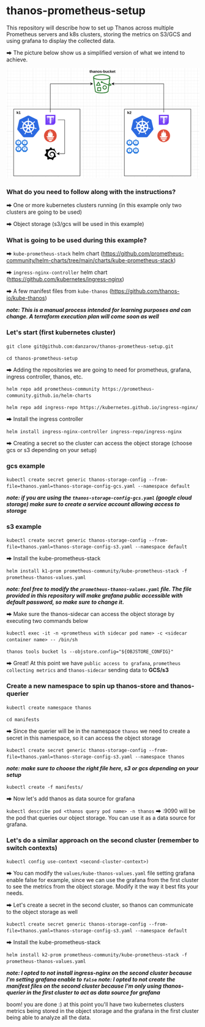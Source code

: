 # thanos-prometheus-setup
This repository will describe how to set up Thanos across multiple Prometheus servers and k8s clusters, storing the metrics on S3/GCS and using grafana to display the collected data.

**⮕** The picture below show us a simplified version of what we intend to achieve.

![Image](images/thanos-prom-diagram.png?raw=true)

### What do you need to follow along with the instructions?

**⮕** One or more kubernetes clusters running (in this example only two clusters are going to be used)

**⮕** Object storage (s3/gcs will be used in this example)

### What is going to be used during this example?

**⮕** `kube-prometheus-stack` helm chart (https://github.com/prometheus-community/helm-charts/tree/main/charts/kube-prometheus-stack)

**⮕** `ingress-nginx-controller` helm chart  (https://github.com/kubernetes/ingress-nginx)

**⮕** A few manifest files from `kube-thanos` (https://github.com/thanos-io/kube-thanos)

***note: This is a manual process intended for learning purposes and can change. A terraform execution plan will come soon as well***

### Let's start (first kubernetes cluster)

`git clone git@github.com:danzarov/thanos-prometheus-setup.git`

`cd thanos-prometheus-setup`

**⮕** Adding the repositories we are going to need for prometheus, grafana, ingress controller, thanos, etc.

`helm repo add prometheus-community https://prometheus-community.github.io/helm-charts`

`helm repo add ingress-repo https://kubernetes.github.io/ingress-nginx/`

**⮕** Install the ingress controller

`helm install ingress-nginx-controller ingress-repo/ingress-nginx`

**⮕** Creating a secret so the cluster can access the object storage (choose gcs or s3 depending on your setup)

### gcs example
`kubectl create secret generic thanos-storage-config --from-file=thanos.yaml=thanos-storage-config-gcs.yaml --namespace default`

***note: if you are using the `thanos-storage-config-gcs.yaml` (google cloud storage) make sure to create a service account allowing access to storage***

### s3 example
`kubectl create secret generic thanos-storage-config --from-file=thanos.yaml=thanos-storage-config-s3.yaml --namespace default`

**⮕** Install the kube-prometheus-stack

`helm install k1-prom prometheus-community/kube-prometheus-stack -f prometheus-thanos-values.yaml`

***note: feel free to modify the `prometheus-thanos-values.yaml` file. The file provided in this repository will make grafana public accessible with default password, so make sure to change it.***

**⮕** Make sure the thanos-sidecar can access the object storage by executing two commands below

`kubectl exec -it -n <prometheus with sidecar pod name> -c <sidecar container name> -- /bin/sh`

`thanos tools bucket ls --objstore.config="${OBJSTORE_CONFIG}"`

**⮕** Great! At this point we have `public access to grafana`, `prometheus collecting metrics` and `thanos-sidecar` sending data to **GCS/s3** 

### Create a new namespace to spin up thanos-store and thanos-querier

`kubectl create namespace thanos`

`cd manifests`

**⮕** Since the querier will be in the namespace `thanos` we need to create a secret in this namespace, so it can access the object storage

`kubectl create secret generic thanos-storage-config --from-file=thanos.yaml=thanos-storage-config-s3.yaml --namespace thanos`

***note: make sure to choose the right file here, s3 or gcs depending on your setup***

`kubectl create -f manifests/`

**⮕** Now let's add thanos as data source for grafana

`kubectl describe pod <thanos query pod name> -n thanos` **⮕** <thanos query pod name>:9090 will be the pod that queries our object storage. You can use it as a data source for grafana.

### Let's do a similar approach on the second cluster (remember to switch contexts)

`kubectl config use-context <second-cluster-context>)`

**⮕** You can modify the `values/kube-thanos-values.yaml` file setting grafana enable false for example, since we can use the grafana from the first cluster to see the metrics from the object storage. Modify it the way it best fits your needs.

**⮕** Let's create a secret in the second cluster, so thanos can communicate to the object storage as well

`kubectl create secret generic thanos-storage-config --from-file=thanos.yaml=thanos-storage-config-s3.yaml --namespace default`

**⮕** Install the kube-prometheus-stack

`helm install k2-prom prometheus-community/kube-prometheus-stack -f prometheus-thanos-values.yaml`

***note: I opted to not install ingress-nginx on the second cluster because I'm setting grafana enable to `false`*** 
***note: I opted to not create the manifest files on the second cluster because I'm only using thanos-querier in the first cluster to act as data source for grafana*** 

boom! you are done :) at this point you'll have two kubernetes clusters metrics being stored in the object storage and the grafana in the first cluster being able to analyze all the data.



